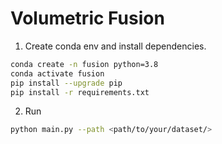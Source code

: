 # Volumetric Fusion

1. Create conda env and install dependencies.

```bash
conda create -n fusion python=3.8
conda activate fusion
pip install --upgrade pip
pip install -r requirements.txt
```

2. Run

```bash
python main.py --path <path/to/your/dataset/>
```